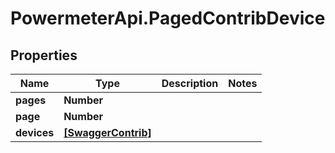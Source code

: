 # PowermeterApi.PagedContribDevice

## Properties

Name | Type | Description | Notes
------------ | ------------- | ------------- | -------------
**pages** | **Number** |  | 
**page** | **Number** |  | 
**devices** | [**[SwaggerContrib]**](SwaggerContrib.md) |  | 


